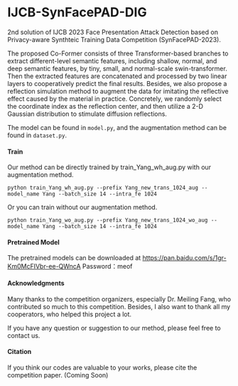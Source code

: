# IJCB-SynFacePAD-DIG

2nd solution of IJCB 2023 Face Presentation Attack Detection based on Privacy-aware Synthteic Training Data Competition (SynFacePAD-2023).

The proposed Co-Former consists of three Transformer-based branches to extract different-level semantic features, including shallow, normal, and deep semantic features, by tiny, small, and normal-scale swin-transformer. Then the extracted features are concatenated and processed by two linear layers to cooperatively predict the final results. Besides, we also propose a reflection simulation method to augment the data for imitating the reflective effect caused by the material in practice. Concretely, we randomly select the coordinate index as the reflection center, and then utilize a 2-D Gaussian distribution to stimulate diffusion reflections.

The model can be found in ```model.py```, and the augmentation method can be found in ```dataset.py```.

#### Train

Our method can be directly trained by train_Yang_wh_aug.py  with our augmentation method.

```
python train_Yang_wh_aug.py --prefix Yang_new_trans_1024_aug --model_name Yang --batch_size 14 --intra_fe 1024
```

Or you can train without our augmentation method.

```
python train_Yang_wo_aug.py --prefix Yang_new_trans_1024_wo_aug --model_name Yang --batch_size 14 --intra_fe 1024
```

#### Pretrained Model

The pretrained models can be downloaded at https://pan.baidu.com/s/1gr-Km0McFIVbr-ee-QWncA Password：meof

#### Acknowledgments

Many thanks to the competition organizers, especially Dr. Meiling Fang, who contributed so much to this competition. Besides, I also want to thank all my cooperators, who helped this project a lot.

If you have any question or suggestion to our method, please feel free to contact us.

#### Citation

If you think our codes are valuable to your works, please cite the competition paper. (Coming Soon)
